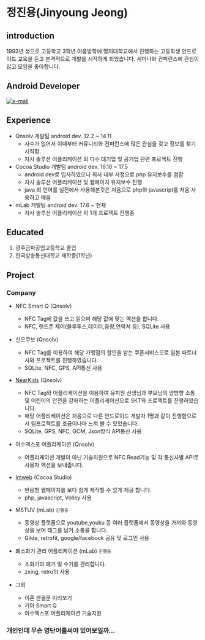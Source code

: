 # 정진용(Jinyoung Jeong)

## introduction

1993년 생으로 고등학교 3학년 여름방학에 명지대학교에서 진행하는 고등학생 안드로이드 교육을 듣고 본격적으로 개발을 시작하게 되었습니다.
세미나와 컨퍼런스에 관심이 많고 모임을 좋아합니다.

## Android Developer 

[![e-mail](https://img.shields.io/badge/e--mail-skwntnftkgk@gmail.com-orange.svg)](mailto:skwntnftkgk@gmail.com)

## Experience

- Qnsolv 개발팀 android dev. 12.2 ~ 14.11
  - 사수가 없어서 이때부터 커뮤니티와 컨퍼런스에 많은 관심을 갖고 정보를 찾기시작함.
  - 자사 솔루션 어플리케이션 외 다수 대기업 및 공기업 관련 프로젝트 진행
- Cocoa Studio 개발팀 android dev. 16.10 ~ 17.5
  - android dev로 입사하였으나 회사 내부 사정으로 php 유지보수를 겸함
  - 자사 솔루션 어플리케이션 및 웹페이지 유지보수 진행
  - java 외 언어를 실전에서 사용해본것은 처음으로 php와 javascript를 처음 사용하고 배움
- mLab 개발팀 android dev. 17.6 ~ 현재
  - 자사 솔루션 어플리케이션 외 1개 프로젝트 진행중

## Educated

1. 광주금파공업고등학교 졸업
2. 한국방송통신대학교 재학중(1학년)

## Project

### Company

- NFC Smart Q (Qnsolv)
  - NFC Tag에 값을 쓰고 읽으며 해당 값에 맞는 액션을 합니다.
  - NFC, 핸드폰 제어(블루투스,데이터,음량,연락처 등), SQLite 사용
 
- 신오쿠보 (Qnsolv)
  - NFC Tag를 이용하여 해당 가맹점의 할인을 받는 쿠폰서비스으로 일본 파트너사와 프로젝트를 진행하였습니다.
  - SQLite, NFC, GPS, API통신 사용

- [NearKids](https://play.google.com/store/apps/details?id=com.skp.nk.teacher) (Qnsolv)
  - NFC Tag와 어플리케이션을 이용하여 유치원 선생님과 부모님의 양방향 소통 및 어린이의 안전을 강화하는 어플리케이션으로 SKT와 프로젝트를 진행하였습니다.
  - 해당 어플리케이션은 처음으로 다른 안드로이드 개발자 1명과 같이 진행함으로서 팀프로젝트를 조금이나마 느껴 볼 수 있었습니다.
  - SQLite, GPS, NFC, GCM, Json방식 API통신 사용
 
- 여수엑스포 어플리케이션 (Qnsolv)
  - 어플리케이션 개발이 아닌 기술지원으로 NFC Read기능 및 각 통신사별 API로 사용자 액션을 보내줍니다.

- [Imweb](http://imweb.me/) (Cocoa Studio)
  - 반응형 웹페이지를 보다 쉽게 제작할 수 있게 제공 합니다.
  - php, javascript, Volley 사용

- MSTUV (mLab) `진행중`
  - 동영상 플랫폼으로 youtube,youku 등 여러 플랫폼에서 동영상을 가져와 동영상을 보며 태그를 남겨 소통을 합니다.
  - Gilde, retrofit, google/facebook 공유 및 로그인 사용
 
- 폐소화기 관리 어플리케이션 (mLab) `진행중`
  - 소화기의 폐기 및 수거를 관리합니다.
  - zxing, retrofit 사용

- 그외 
  - 이혼 판결문 미리보기
  - 기아 Smart Q
  - 여수엑스포 어플리케이션 기술지원
 
### 개인인데 무슨 영단어를써야 있어보일까...
